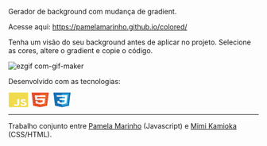 Gerador de background com mudança de gradient.

Acesse aqui: https://pamelamarinho.github.io/colored/

Tenha um visão do seu background antes de aplicar no projeto. Selecione as cores, altere o gradient e copie o código.

 ![ezgif com-gif-maker](https://user-images.githubusercontent.com/40448360/162593363-a8bf6509-2ffc-4c01-a232-bcdae9766258.gif)
 
 
 Desenvolvido com as tecnologias:

  <img align="center" alt="Pamela-Js" height="30" width="40" src="https://raw.githubusercontent.com/devicons/devicon/master/icons/javascript/javascript-plain.svg"> <img align="center" alt="Pamela-HTML" height="30" width="40" src="https://raw.githubusercontent.com/devicons/devicon/master/icons/html5/html5-original.svg"> <img align="center" alt="Pamela-CSS" height="30" width="40" src="https://raw.githubusercontent.com/devicons/devicon/master/icons/css3/css3-original.svg">
  
  <hr>
  
  Trabalho conjunto entre <a href="https://github.com/PamelaMarinho">Pamela Marinho</a> (Javascript) e <a href="https://github.com/alreadymimi">Mimi Kamioka</a> (CSS/HTML).
  
  

